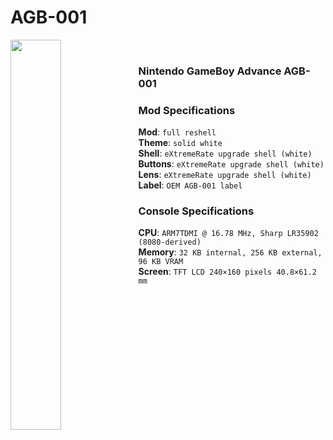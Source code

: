 # AGB-001

<img src="https://github.com/Haruno19/console-mods/blob/main/AGB-001/Pictures/6.png?raw=true" align="left" width="40%"/>
<br><h3>Nintendo GameBoy Advance AGB-001</h3>
<h3>Mod Specifications</h3>
<b>Mod</b>: <code>full reshell</code><br>
<b>Theme</b>: <code>solid white</code><br>
<b>Shell</b>: <code>eXtremeRate upgrade shell (white)</code><br>
<b>Buttons</b>: <code>eXtremeRate upgrade shell (white)</code><br>
<b>Lens</b>: <code>eXtremeRate upgrade shell (white)</code><br>
<b>Label</b>: <code>OEM AGB-001 label</code><br>
<h3>Console Specifications</h3>
<b>CPU</b>: <code>ARM7TDMI @ 16.78 MHz, Sharp LR35902 (8080-derived)</code><br>
<b>Memory</b>: <code>32 KB internal, 256 KB external, 96 KB VRAM</code><br>
<b>Screen</b>: <code>TFT LCD 240×160 pixels 40.8×61.2 mm</code>
